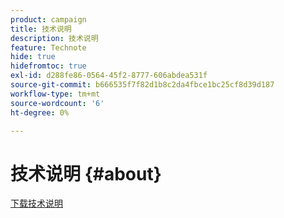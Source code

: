 ```yaml
---
product: campaign
title: 技术说明
description: 技术说明
feature: Technote
hide: true
hidefromtoc: true
exl-id: d288fe86-0564-45f2-8777-606abdea531f
source-git-commit: b666535f7f82d1b8c2da4fbce1bc25cf8d39d187
workflow-type: tm+mt
source-wordcount: '6'
ht-degree: 0%

---
```


# 技术说明 {#about}



[下载技术说明](guidelines.pdf)
